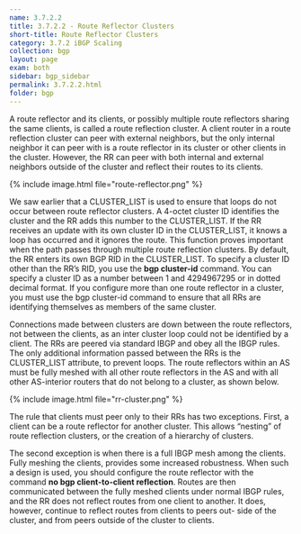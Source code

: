 ```yaml
---
name: 3.7.2.2
title: 3.7.2.2 - Route Reflector Clusters
short-title: Route Reflector Clusters
category: 3.7.2 iBGP Scaling
collection: bgp
layout: page
exam: both
sidebar: bgp_sidebar
permalink: 3.7.2.2.html
folder: bgp
---
```

A route reflector and its clients, or possibly multiple route reflectors sharing the same clients, is called a route reflection cluster. A client router in a route reflection cluster can peer with external neighbors, but the only internal neighbor it can peer with is a route reflector in its cluster or other clients in the cluster. However, the RR can peer with both internal and external neighbors outside of the cluster and reflect their routes to its clients.

{% include image.html file="route-reflector.png" %}

We saw earlier that a CLUSTER\_LIST is used to ensure that loops do not occur between route reflector clusters. A 4-octet cluster ID identifies the cluster and the RR adds this number to the CLUSTER\_LIST. If the RR receives an update with its own cluster ID in the CLUSTER\_LIST, it knows a loop has occurred and it ignores the route. This function proves important when the path passes through multiple route reflection clusters. By default, the RR enters its own BGP RID in the CLUSTER\_LIST. To specify a cluster ID other than the RR’s RID, you use the **bgp cluster-id** command. You can specify a cluster ID as a number between 1 and 4294967295 or in dotted decimal format. If you configure more than one route reflector in a cluster, you must use the bgp cluster-id command to ensure that all RRs are identifying themselves as members of the same cluster.

Connections made between clusters are down between the route reflectors, not between the clients, as an inter cluster loop could not be identified by a client. The RRs are peered via standard IBGP and obey all the IBGP rules. The only additional information passed between the RRs is the CLUSTER\_LIST attribute, to prevent loops. The route reflectors within an AS must be fully meshed with all other route reflectors in the AS and with all other AS-interior routers that do not belong to a cluster, as shown below.

{% include image.html file="rr-cluster.png" %}

The rule that clients must peer only to their RRs has two exceptions. First, a client can be a route reflector for another cluster. This allows “nesting” of route reflection clusters, or the creation of a hierarchy of clusters.

The second exception is when there is a full IBGP mesh among the clients. Fully meshing the clients, provides some increased robustness. When such a design is used, you should configure the route reflector with the command **no bgp client-to-client reflection**. Routes are then communicated between the fully meshed clients under normal IBGP rules, and the RR does not reflect routes from one client to another. It does, however, continue to reflect routes from clients to peers out- side of the cluster, and from peers outside of the cluster to clients.
